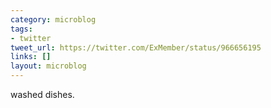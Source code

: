 ```yaml
---
category: microblog
tags:
- twitter
tweet_url: https://twitter.com/ExMember/status/966656195
links: []
layout: microblog
---
```

washed dishes.
